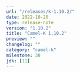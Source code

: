 ```yaml
---
url: "/releases/k-1.10.2/"
date: 2022-10-20
type: release-note
version: "1.10.2"
title: "Camel-K 1.10.2"
preview: ""
changelog: ""
category: "camel-k"
milestone: 38
jdk: [11]
---
```

